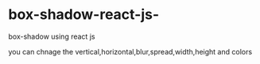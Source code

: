 # box-shadow-react-js-
box-shadow using react js
<p>you can chnage the vertical,horizontal,blur,spread,width,height and colors</p>

